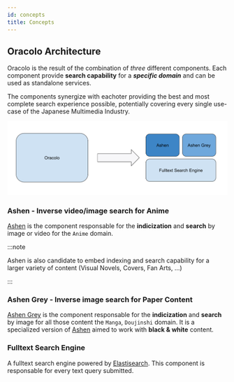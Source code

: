 ```yaml
---
id: concepts
title: Concepts
---
```


## Oracolo Architecture

Oracolo is the result of the combination of *three* different components. Each component provide **search capability** for a ***specific domain*** and can be used as standalone services.

The components synergize with eachoter providing the best and most complete search experience possible, potentially covering every single use-case of the Japanese Multimedia Industry.

![Oracolo Architecture](assets/search-engine-architecture.svg)

### Ashen - Inverse video/image search for Anime
[Ashen](/docs/ashen/introduction) is the component responsable for the **indicization** and **search** by image or video for the `Anime` domain.

:::note

Ashen is also candidate to embed indexing and search capability for a larger variety of content (Visual Novels, Covers, Fan Arts, ...) 

:::

### Ashen Grey - Inverse image search for Paper Content
[Ashen Grey](...) is the component responsable for the **indicization** and **search** by image for all those content the `Manga`, `Doujinshi` domain. It is a specialized version of [Ashen](/docs/ashen/introduction) aimed to work with **black & white** content.

### Fulltext Search Engine
A fulltext search engine powered by [Elastisearch](https://www.elastic.co/). This component is responsable for every text query submitted.

